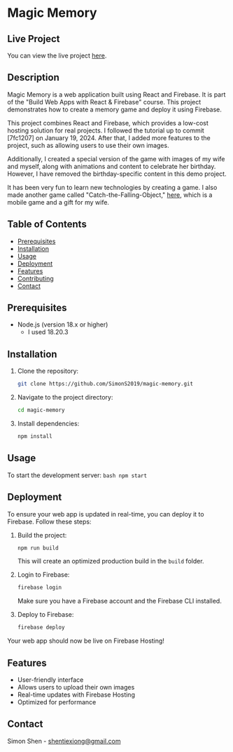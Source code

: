 # Magic Memory

## Live Project
You can view the live project [here](https://magic-memory-new.web.app/).

## Description
Magic Memory is a web application built using React and Firebase. It is part of the "Build Web Apps with React & Firebase" course. This project demonstrates how to create a memory game and deploy it using Firebase.

This project combines React and Firebase, which provides a low-cost hosting solution for real projects. I followed the tutorial up to commit [7fc1207] on January 19, 2024. After that, I added more features to the project, such as allowing users to use their own images.

Additionally, I created a special version of the game with images of my wife and myself, along with animations and content to celebrate her birthday. However, I have removed the birthday-specific content in this demo project.

It has been very fun to learn new technologies by creating a game. I also made another game called "Catch-the-Falling-Object," [here](https://github.com/SimonS2019/Catch-the-Falling-Object), which is a mobile game and a gift for my wife.

## Table of Contents
- [Prerequisites](#prerequisites)
- [Installation](#installation)
- [Usage](#usage)
- [Deployment](#deployment)
- [Features](#features)
- [Contributing](#contributing)
- [Contact](#contact)

## Prerequisites
- Node.js (version 18.x or higher)
  - I used 18.20.3

## Installation
1. Clone the repository:
    ```bash
    git clone https://github.com/SimonS2019/magic-memory.git
    ```
2. Navigate to the project directory:
    ```bash
    cd magic-memory
    ```
3. Install dependencies:
    ```bash
    npm install
    ```

## Usage
To start the development server:
    ```bash
    npm start
    ```

## Deployment

To ensure your web app is updated in real-time, you can deploy it to Firebase. Follow these steps:

1. Build the project:
    ```bash
    npm run build
    ```
    This will create an optimized production build in the `build` folder.

2. Login to Firebase:
    ```bash
    firebase login
    ```
    Make sure you have a Firebase account and the Firebase CLI installed.

3. Deploy to Firebase:
    ```bash
    firebase deploy
    ```

Your web app should now be live on Firebase Hosting!

## Features
- User-friendly interface
- Allows users to upload their own images
- Real-time updates with Firebase Hosting
- Optimized for performance

## Contact
Simon Shen - [shentiexiong@gmail.com](mailto:shentiexiong@gmail.com)